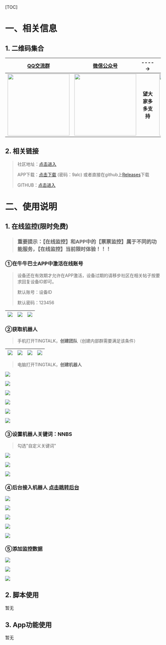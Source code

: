 

[TOC]

# 一、相关信息

## 1. 二维码集合

|                                                     [QQ交流群](./img/qq-g.png)                                                     |   [微信公众号](./img/wx-qr-code.png)    |       ----->       |      [热心捐赠](./img/give_qr.jpg)      |
|:-------------------------------------------------------------------------------------------------------------------------------:| :----------------------------------------------------------: | :----------------: | :----------------------------------------------------------: |
| <a href="https://qm.qq.com/q/BFWRFy4rMk&personal_qrcode_source=1001" target="_blank"><img src="./img/qq-g.png" width=200 /></a> | <a href="./img/wx-qr-code.png" target="_blank"><img src="./img/wx-qr-code.png" width=200 /></a> | **望大家多多支持** | <a href="./img/give_qr.jpg" target="_blank"><img src="./img/give_qr.jpg" width=200px /></a> |

## 2. 相关链接


> 社区地址：<a href="https://www.nnbs.cc" target="_blank">点击进入</a>
> 
> APP下载：<a href="https://wwxz.lanzouw.com/b0aug8sjc" target="_blank">点击下载</a>  (密码：9alc) 或者直接在github上[Releases](https://github.com/Szymou/NNBS/releases)下载
> 
> GITHUB：<a href="https://github.com/Szymou/NNBS" target="_blank">点击进入</a>


# 二、使用说明

## 1. 在线监控(限时免费)

> ### 重要提示：【在线监控】和APP中的【票票监控】属于不同的功能服务，【在线监控】当前限时体验！！！

### ①在牛牛巴士APP中激活在线账号

> 设备还在有效期才允许在APP激活，设备过期的请移步社区在相关帖子按要求回复设备ID即可。
>
> 默认账号：设备ID
>
> 默认密码：123456

| ![](./img/0.1.png) | ![](./img/0.2.png) | ![](./img/0.3.png) |
| ---------------------------------------------------- | ---------------------------------------------------- | ---------------------------------------------------- |



### ②获取机器人

> 手机打开TINGTALK，**创建团队**（创建内部群需要满足该条件）

| ![](./img/1.png) | ![](./img/2.png) | ![](./img/3.png) | ![](./img/4.png) |
| -------------------------------------------------- | -------------------------------------------------- | -------------------------------------------------- | -------------------------------------------------- |

> 电脑打开TINGTALK，**创建机器人**

![](./img/5.png)

![](./img/6.png)

![](./img/7.png)

![](./img/8.png)

![](./img/9.png)

![](./img/10.png)

### ③设置机器人关键词：NNBS

> 勾选"自定义关键词"

![](./img/11.png)

![](./img/12.png)

![](./img/13.png)

### ④后台接入机器人 [点击跳转后台](https://web.nnbs.cc/)

![](./img/14.png)

![](./img/15.png)

![](./img/16.png)

![](./img/17.png)

![](./img/18.png)

### ⑤添加监控数据

![](./img/19.png)

![](./img/20.png)

![](./img/21.png)

## 2. 脚本使用

暂无

## 3. App功能使用

暂无
